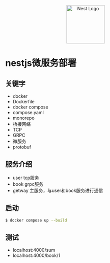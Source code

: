 <p align="center">
  <a href="http://nestjs.com/" target="blank"><img src="https://nestjs.com/img/logo-small.svg" width="120" alt="Nest Logo" /></a>
</p>

# nestjs微服务部署

## 关键字
- docker
- Dockerfile
- docker compose
- compose.yaml
- monorepo
- 桥接网络
- TCP
- GRPC
- 微服务
- protobuf

## 服务介绍
- user tcp服务
- book grpc服务
- getway 主服务，与user和book服务进行通信

## 启动

```bash
$ docker compose up --build
```

## 测试

- localhost:4000/sum
- localhost:4000/book/1